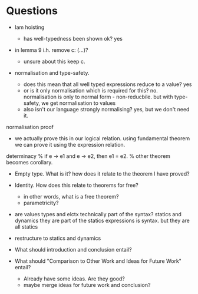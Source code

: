 # Questions

- lam hoisting
  - has well-typedness been shown ok?
yes

- in lemma 9 i.h. remove c: (...)?
  - unsure about this 
keep c.

- normalisation and type-safety.
  - does this mean that all well typed expressions reduce to a value?
  yes
  - or is it only normalisation which is required for this?
  no. normalisation is only to normal form - non-reducbile. but with type-safety, we get normalisation to values
  - also isn't our language strongly normalising?
  yes, but we don't need it.

normalisation proof
- we actually prove this in our logical relation. using fundamental theorem we can prove it using the expression relation.

determinacy
% if e -> e1 and e -> e2, then e1 = e2.
% other theorem becomes corollary.

- Empty type. What is it? how does it relate to the theorem I have proved?

- Identity. How does this relate to theorems for free?
  - in other words, what is a free theorem?
  - parametricity?

- are values types and elctx technically part of the syntax?
statics and dynamics
they are part of the statics
expressions is syntax. but they are all statics
- restructure to statics and dynamics

- What should introduction and conclusion entail?
- What should "Comparison to Other Work and Ideas for Future Work" entail?
  - Already have some ideas. Are they good?
  - maybe merge ideas for future work and conclusion?